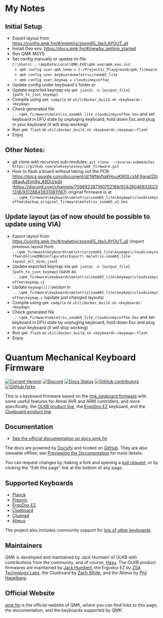 # My Notes
## Initial Setup
- Export layout from https://config.qmk.fm/#/meletrix/zoom65_lite/LAYOUT_all
- Install Dev env. https://docs.qmk.fm/#/newbs_getting_started
- Run QMK MSYS 
- Set config manually or update ini file: `C:\Users\...\AppData\Local\QMK.EXE\qmk.exe\qmk.exe.ini`:
    + `qmk config user.qmk_home = C:/Projects/_Playground/qmk_firmware`
    + `qmk config user.keyboard=meletrix/zoom65_lite`
    + `qmk config user.keymap = cloudsinmycoffee`
- Update config under keyboard's folder or 
- Update exported keymap via `qmk json2c -o {output_file} {path_to_json_keymap}`
- Compile using `qmk compile` or `util/docker_build.sh <keyboard>:<keymap>`
- Check generated file `...\qmk_firmware\meletrix_zoom65_lite_cloudsinmycoffee.hex` and set keyboard in DFU state by unpluging keyboard, hold down Esc and plug in your keyboard (it will stop working)
- Run `qmk flash` or `util/docker_build.sh <keyboard>:<keymap>:flash`
- Enjoy

## Other Notes:
- git clone with recursive sub-modules: `git clone --recurse-submodules https://github.com/alekseylesnoy/qmk_firmware.git`
- How to flash a board without taking out the PCB: https://docs.google.com/document/d/1WNpflqKHjuuKW0LrzAFXgna1ZIhd8ayAJEjm9g_49DU/edit (https://discord.com/channels/709692387160752189/924280469330231318/931286439310811167) original firmware is at `...\qmk_firmware\keyboards\meletrix\zoom65_lite\keymaps\cloudsinmycoffee\backup_original_firmware\meletrix_zoom65_v2.hex`


## Update layout (as of now should be possible to update using VIA)
- Export layout from https://config.qmk.fm/#/meletrix/zoom65_lite/LAYOUT_all (import previous layout from `..\qmk_firmware\keyboards\meletrix\zoom65_lite\keymaps\cloudsinmycoffee\OnlineQMKConfiguratorExport\ meletrix-zoom65_lite-layout_all_mine.json`)
- Update exported keymap via `qmk json2c -o {output_file} {path_to_json_keymap}` (save as `...\qmk_firmware\keyboards\meletrix\zoom65_lite\keymaps\cloudsinmycoffee\keymap.c`)
- Update `keymap[][]` section in `...\qmk_firmware\keyboards\meletrix\zoom65_lite\keymaps\cloudsinmycoffee\keymap.c` (update just changed layouts)
- Compile using `qmk compile` or `util/docker_build.sh <keyboard>:<keymap>`
- Check generated file `...\qmk_firmware\meletrix_zoom65_lite_cloudsinmycoffee.hex` and set keyboard in DFU state by unpluging keyboard, hold down Esc and plug in your keyboard (it will stop working)
- Run `qmk flash` or `util/docker_build.sh <keyboard>:<keymap>:flash`
- Enjoy


# Quantum Mechanical Keyboard Firmware

[![Current Version](https://img.shields.io/github/tag/qmk/qmk_firmware.svg)](https://github.com/qmk/qmk_firmware/tags)
[![Discord](https://img.shields.io/discord/440868230475677696.svg)](https://discord.gg/Uq7gcHh)
[![Docs Status](https://img.shields.io/badge/docs-ready-orange.svg)](https://docs.qmk.fm)
[![GitHub contributors](https://img.shields.io/github/contributors/qmk/qmk_firmware.svg)](https://github.com/qmk/qmk_firmware/pulse/monthly)
[![GitHub forks](https://img.shields.io/github/forks/qmk/qmk_firmware.svg?style=social&label=Fork)](https://github.com/qmk/qmk_firmware/)

This is a keyboard firmware based on the [tmk\_keyboard firmware](https://github.com/tmk/tmk_keyboard) with some useful features for Atmel AVR and ARM controllers, and more specifically, the [OLKB product line](https://olkb.com), the [ErgoDox EZ](https://ergodox-ez.com) keyboard, and the [Clueboard product line](https://clueboard.co).

## Documentation

* [See the official documentation on docs.qmk.fm](https://docs.qmk.fm)

The docs are powered by [Docsify](https://docsify.js.org/) and hosted on [GitHub](/docs/). They are also viewable offline; see [Previewing the Documentation](https://docs.qmk.fm/#/contributing?id=previewing-the-documentation) for more details.

You can request changes by making a fork and opening a [pull request](https://github.com/qmk/qmk_firmware/pulls), or by clicking the "Edit this page" link at the bottom of any page.

## Supported Keyboards

* [Planck](/keyboards/planck/)
* [Preonic](/keyboards/preonic/)
* [ErgoDox EZ](/keyboards/ergodox_ez/)
* [Clueboard](/keyboards/clueboard/)
* [Cluepad](/keyboards/clueboard/17/)
* [Atreus](/keyboards/atreus/)

The project also includes community support for [lots of other keyboards](/keyboards/).

## Maintainers

QMK is developed and maintained by Jack Humbert of OLKB with contributions from the community, and of course, [Hasu](https://github.com/tmk). The OLKB product firmwares are maintained by [Jack Humbert](https://github.com/jackhumbert), the Ergodox EZ by [ZSA Technology Labs](https://github.com/zsa), the Clueboard by [Zach White](https://github.com/skullydazed), and the Atreus by [Phil Hagelberg](https://github.com/technomancy).

## Official Website

[qmk.fm](https://qmk.fm) is the official website of QMK, where you can find links to this page, the documentation, and the keyboards supported by QMK.
